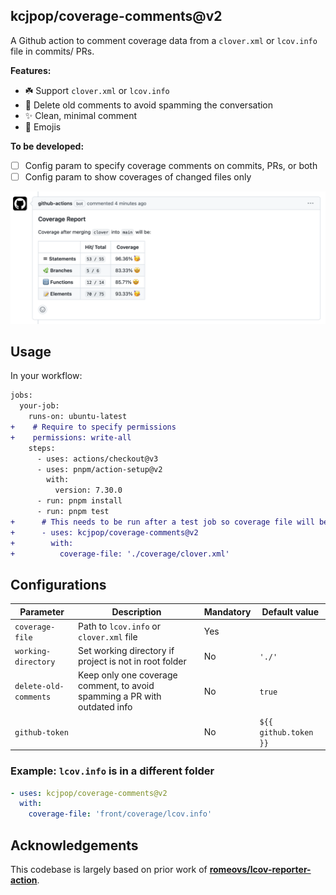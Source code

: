 ## kcjpop/coverage-comments@v2

A Github action to comment coverage data from a `clover.xml` or `lcov.info` file in commits/ PRs.

**Features:**

- ☘️ Support `clover.xml` or `lcov.info`
- 💬 Delete old comments to avoid spamming the conversation
- ✨ Clean, minimal comment
- 🥳 Emojis

**To be developed:**

- [ ] Config param to specify coverage comments on commits, PRs, or both
- [ ] Config param to show coverages of changed files only

!["An example of how code coverage comment on a commit"](./screenshot.png)

## Usage

In your workflow:

```diff
jobs:
  your-job:
    runs-on: ubuntu-latest
+    # Require to specify permissions
+    permissions: write-all
    steps:
      - uses: actions/checkout@v3
      - uses: pnpm/action-setup@v2
        with:
          version: 7.30.0
      - run: pnpm install
      - run: pnpm test
+      # This needs to be run after a test job so coverage file will be available.
+      - uses: kcjpop/coverage-comments@v2
+        with:
+          coverage-file: './coverage/clover.xml'
```

## Configurations

| Parameter             | Description                                                               | Mandatory | Default value         |
| --------------------- | ------------------------------------------------------------------------- | --------- | --------------------- |
| `coverage-file`       | Path to `lcov.info` or `clover.xml` file                                  | Yes       |                       |
| `working-directory`   | Set working directory if project is not in root folder                    | No        | `'./'`                |
| `delete-old-comments` | Keep only one coverage comment, to avoid spamming a PR with outdated info | No        | `true`                |
| `github-token`        |                                                                           | No        | `${{ github.token }}` |

### Example: `lcov.info` is in a different folder

```yaml
- uses: kcjpop/coverage-comments@v2
  with:
    coverage-file: 'front/coverage/lcov.info'
```

## Acknowledgements

This codebase is largely based on prior work of [**romeovs/lcov-reporter-action**](https://github.com/romeovs/lcov-reporter-action).
